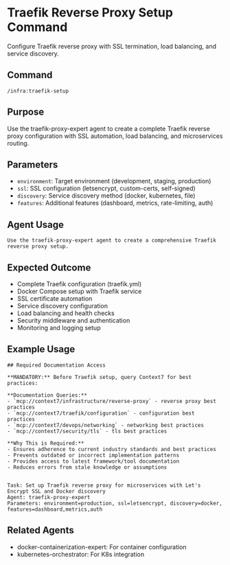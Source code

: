 # Traefik Reverse Proxy Setup Command

Configure Traefik reverse proxy with SSL termination, load balancing, and service discovery.

## Command
```
/infra:traefik-setup
```

## Purpose
Use the traefik-proxy-expert agent to create a complete Traefik reverse proxy configuration with SSL automation, load balancing, and microservices routing.

## Parameters
- `environment`: Target environment (development, staging, production)
- `ssl`: SSL configuration (letsencrypt, custom-certs, self-signed)
- `discovery`: Service discovery method (docker, kubernetes, file)
- `features`: Additional features (dashboard, metrics, rate-limiting, auth)

## Agent Usage
```
Use the traefik-proxy-expert agent to create a comprehensive Traefik reverse proxy setup.
```

## Expected Outcome
- Complete Traefik configuration (traefik.yml)
- Docker Compose setup with Traefik service
- SSL certificate automation
- Service discovery configuration
- Load balancing and health checks
- Security middleware and authentication
- Monitoring and logging setup

## Example Usage
```
## Required Documentation Access

**MANDATORY:** Before Traefik setup, query Context7 for best practices:

**Documentation Queries:**
- `mcp://context7/infrastructure/reverse-proxy` - reverse proxy best practices
- `mcp://context7/traefik/configuration` - configuration best practices
- `mcp://context7/devops/networking` - networking best practices
- `mcp://context7/security/tls` - tls best practices

**Why This is Required:**
- Ensures adherence to current industry standards and best practices
- Prevents outdated or incorrect implementation patterns
- Provides access to latest framework/tool documentation
- Reduces errors from stale knowledge or assumptions


Task: Set up Traefik reverse proxy for microservices with Let's Encrypt SSL and Docker discovery
Agent: traefik-proxy-expert
Parameters: environment=production, ssl=letsencrypt, discovery=docker, features=dashboard,metrics,auth
```

## Related Agents
- docker-containerization-expert: For container configuration
- kubernetes-orchestrator: For K8s integration